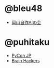 # @bleu48
* [岡山自作AIの会](https://ai-okayama.connpass.com/)

# @puhitaku
* [PyCon JP](https://pycon.jp/)
* [Brain Hackers](https://github.com/brain-hackers/README)
